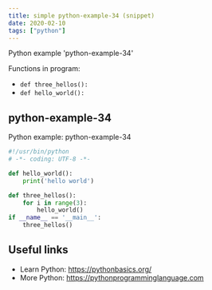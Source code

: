 ```yaml
---
title: simple python-example-34 (snippet)
date: 2020-02-10
tags: ["python"]
---
```

Python example 'python-example-34'

Functions in program: 
* `def three_hellos():`
* `def hello_world():`

## python-example-34

Python example: python-example-34

```python
#!/usr/bin/python
# -*- coding: UTF-8 -*-

def hello_world():
    print('hello world')

def three_hellos():
    for i in range(3):
        hello_world()
if __name__ == '__main__':
    three_hellos()


```

## Useful links

- Learn Python: https://pythonbasics.org/
- More Python: https://pythonprogramminglanguage.com
